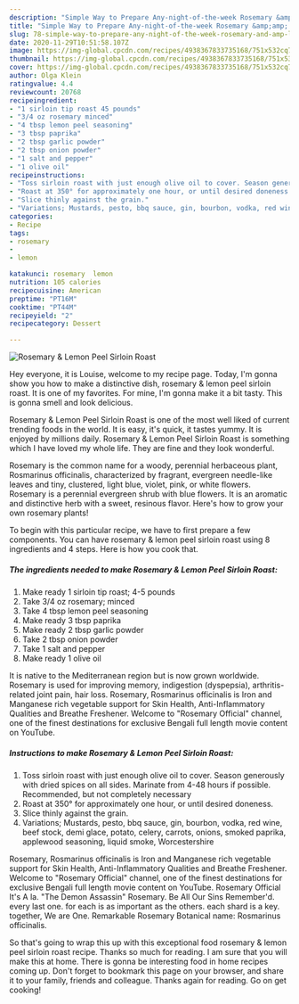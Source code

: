 ```yaml
---
description: "Simple Way to Prepare Any-night-of-the-week Rosemary &amp;amp; Lemon Peel Sirloin Roast"
title: "Simple Way to Prepare Any-night-of-the-week Rosemary &amp;amp; Lemon Peel Sirloin Roast"
slug: 78-simple-way-to-prepare-any-night-of-the-week-rosemary-and-amp-lemon-peel-sirloin-roast
date: 2020-11-29T10:51:58.107Z
image: https://img-global.cpcdn.com/recipes/4938367833735168/751x532cq70/rosemary-lemon-peel-sirloin-roast-recipe-main-photo.jpg
thumbnail: https://img-global.cpcdn.com/recipes/4938367833735168/751x532cq70/rosemary-lemon-peel-sirloin-roast-recipe-main-photo.jpg
cover: https://img-global.cpcdn.com/recipes/4938367833735168/751x532cq70/rosemary-lemon-peel-sirloin-roast-recipe-main-photo.jpg
author: Olga Klein
ratingvalue: 4.4
reviewcount: 20768
recipeingredient:
- "1 sirloin tip roast 45 pounds"
- "3/4 oz rosemary minced"
- "4 tbsp lemon peel seasoning"
- "3 tbsp paprika"
- "2 tbsp garlic powder"
- "2 tbsp onion powder"
- "1 salt and pepper"
- "1 olive oil"
recipeinstructions:
- "Toss sirloin roast with just enough olive oil to cover. Season generously with dried spices on all sides. Marinate from 4-48 hours if possible. Recommended, but not completely necessary"
- "Roast at 350° for approximately one hour, or until desired doneness."
- "Slice thinly against the grain."
- "Variations; Mustards, pesto, bbq sauce, gin, bourbon, vodka, red wine, beef stock, demi glace, potato, celery, carrots, onions, smoked paprika, applewood seasoning, liquid smoke, Worcestershire"
categories:
- Recipe
tags:
- rosemary
- 
- lemon

katakunci: rosemary  lemon 
nutrition: 105 calories
recipecuisine: American
preptime: "PT16M"
cooktime: "PT44M"
recipeyield: "2"
recipecategory: Dessert

---
```



![Rosemary &amp; Lemon Peel Sirloin Roast](https://img-global.cpcdn.com/recipes/4938367833735168/751x532cq70/rosemary-lemon-peel-sirloin-roast-recipe-main-photo.jpg)

Hey everyone, it is Louise, welcome to my recipe page. Today, I'm gonna show you how to make a distinctive dish, rosemary &amp; lemon peel sirloin roast. It is one of my favorites. For mine, I'm gonna make it a bit tasty. This is gonna smell and look delicious.

Rosemary &amp; Lemon Peel Sirloin Roast is one of the most well liked of current trending foods in the world. It is easy, it's quick, it tastes yummy. It is enjoyed by millions daily. Rosemary &amp; Lemon Peel Sirloin Roast is something which I have loved my whole life. They are fine and they look wonderful.

Rosemary is the common name for a woody, perennial herbaceous plant, Rosmarinus officinalis, characterized by fragrant, evergreen needle-like leaves and tiny, clustered, light blue, violet, pink, or white flowers. Rosemary is a perennial evergreen shrub with blue flowers. It is an aromatic and distinctive herb with a sweet, resinous flavor. Here&#39;s how to grow your own rosemary plants!


To begin with this particular recipe, we have to first prepare a few components. You can have rosemary &amp; lemon peel sirloin roast using 8 ingredients and 4 steps. Here is how you cook that.

<!--inarticleads1-->

##### The ingredients needed to make Rosemary &amp; Lemon Peel Sirloin Roast:

1. Make ready 1 sirloin tip roast; 4-5 pounds
1. Take 3/4 oz rosemary; minced
1. Take 4 tbsp lemon peel seasoning
1. Make ready 3 tbsp paprika
1. Make ready 2 tbsp garlic powder
1. Take 2 tbsp onion powder
1. Take 1 salt and pepper
1. Make ready 1 olive oil


It is native to the Mediterranean region but is now grown worldwide. Rosemary is used for improving memory, indigestion (dyspepsia), arthritis-related joint pain, hair loss. Rosemary, Rosmarinus officinalis is Iron and Manganese rich vegetable support for Skin Health, Anti-Inflammatory Qualities and Breathe Freshener. Welcome to &#34;Rosemary Official&#34; channel, one of the finest destinations for exclusive Bengali full length movie content on YouTube. 

<!--inarticleads2-->

##### Instructions to make Rosemary &amp; Lemon Peel Sirloin Roast:

1. Toss sirloin roast with just enough olive oil to cover. Season generously with dried spices on all sides. Marinate from 4-48 hours if possible. Recommended, but not completely necessary
1. Roast at 350° for approximately one hour, or until desired doneness.
1. Slice thinly against the grain.
1. Variations; Mustards, pesto, bbq sauce, gin, bourbon, vodka, red wine, beef stock, demi glace, potato, celery, carrots, onions, smoked paprika, applewood seasoning, liquid smoke, Worcestershire


Rosemary, Rosmarinus officinalis is Iron and Manganese rich vegetable support for Skin Health, Anti-Inflammatory Qualities and Breathe Freshener. Welcome to &#34;Rosemary Official&#34; channel, one of the finest destinations for exclusive Bengali full length movie content on YouTube. Rosemary Official It&#39;s A la. &#34;The Demon Assassin&#34; Rosemary. Be All Our Sins Remember&#39;d. every last one. for each is as important as the others. each shard is a key. together, We are One. Remarkable Rosemary Botanical name: Rosmarinus officinalis. 

So that's going to wrap this up with this exceptional food rosemary &amp; lemon peel sirloin roast recipe. Thanks so much for reading. I am sure that you will make this at home. There is gonna be interesting food in home recipes coming up. Don't forget to bookmark this page on your browser, and share it to your family, friends and colleague. Thanks again for reading. Go on get cooking!
